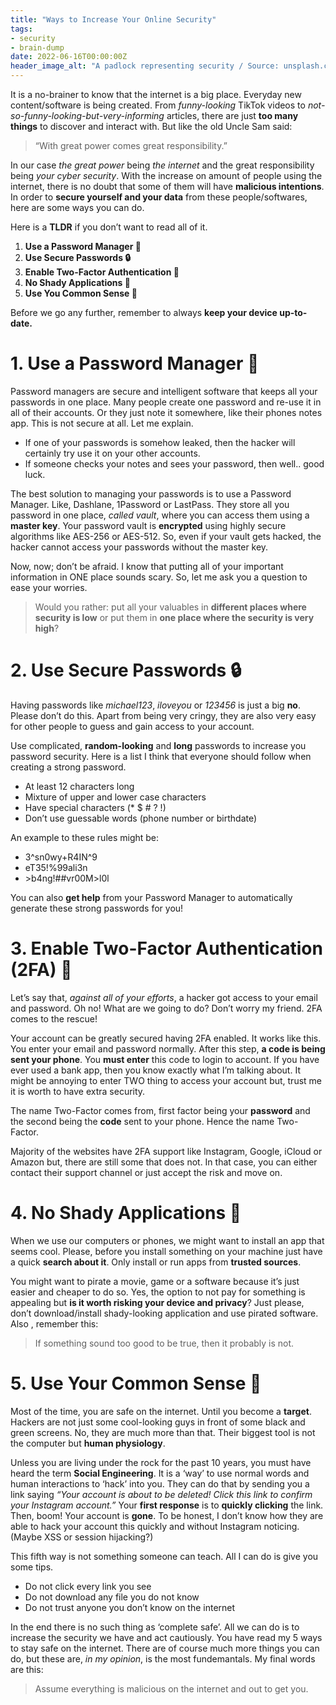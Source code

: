 ```yaml
---
title: "Ways to Increase Your Online Security"
tags:
- security
- brain-dump
date: 2022-06-16T00:00:00Z
header_image_alt: "A padlock representing security / Source: unsplash.com"
---
```


It is a no-brainer to know that the internet is a big place. Everyday new content/software is being created. From _funny-looking_ TikTok videos to _not-so-funny-looking-but-very-informing_ articles, there are just **too many things** to discover and interact with. But like the old Uncle Sam said:

> “With great power comes great responsibility.”

In our case _the great power_ being _the internet_ and the great responsibility being _your cyber security_. With the increase on amount of people using the internet, there is no doubt that some of them will have **malicious intentions**. In order to **secure yourself and your data** from these people/softwares, here are some ways you can do.

Here is a **TLDR** if you don’t want to read all of it.

1.  **Use a Password Manager 🧩**
2.  **Use Secure Passwords 🔒**
3.  **Enable Two-Factor Authentication 📱**
4.  **No Shady Applications 🚫**
5.  **Use You Common Sense 💭**

Before we go any further, remember to always **keep your device up-to-date.**

1\. Use a Password Manager 🧩
=============================

Password managers are secure and intelligent software that keeps all your passwords in one place. Many people create one password and re-use it in all of their accounts. Or they just note it somewhere, like their phones notes app. This is not secure at all. Let me explain.

*   If one of your passwords is somehow leaked, then the hacker will certainly try use it on your other accounts.
*   If someone checks your notes and sees your password, then well.. good luck.

The best solution to managing your passwords is to use a Password Manager. Like, Dashlane, 1Password or LastPass. They store all you password in one place, _called_ _vault_, where you can access them using a **master key**. Your password vault is **encrypted** using highly secure algorithms like AES-256 or AES-512. So, even if your vault gets hacked, the hacker cannot access your passwords without the master key.

Now, now; don’t be afraid. I know that putting all of your important information in ONE place sounds scary. So, let me ask you a question to ease your worries.

> Would you rather: put all your valuables in **different places where security is low** or put them in **one place where the security is very high**?

2\. Use Secure Passwords 🔒
===========================

Having passwords like _michael123_, _iloveyou_ or _123456_ is just a big **no**. Please don’t do this. Apart from being very cringy, they are also very easy for other people to guess and gain access to your account.

Use complicated, **random-looking** and **long** passwords to increase you password security. Here is a list I think that everyone should follow when creating a strong password.

*   At least 12 characters long
*   Mixture of upper and lower case characters
*   Have special characters (\* $ # ? !)
*   Don’t use guessable words (phone number or birthdate)

An example to these rules might be:

*   3^sn0wy+R4IN^9
*   eT35!%99ali3n
*   \>b4ng!##vr00M>l0l

You can also **get help** from your Password Manager to automatically generate these strong passwords for you!

3\. Enable Two-Factor Authentication (2FA) 📱
=============================================

Let’s say that, _against all of your efforts_, a hacker got access to your email and password. Oh no! What are we going to do? Don’t worry my friend. 2FA comes to the rescue!

Your account can be greatly secured having 2FA enabled. It works like this. You enter your email and password normally. After this step, **a code is being sent your phone**. You **must enter** this code to login to account. If you have ever used a bank app, then you know exactly what I’m talking about. It might be annoying to enter TWO thing to access your account but, trust me it is worth to have extra security.

The name Two-Factor comes from, first factor being your **password** and the second being the **code** sent to your phone. Hence the name Two-Factor.

Majority of the websites have 2FA support like Instagram, Google, iCloud or Amazon but, there are still some that does not. In that case, you can either contact their support channel or just accept the risk and move on.

4\. No Shady Applications 🚫
============================

When we use our computers or phones, we might want to install an app that seems cool. Please, before you install something on your machine just have a quick **search about it**. Only install or run apps from **trusted sources**.

You might want to pirate a movie, game or a software because it’s just easier and cheaper to do so. Yes, the option to not pay for something is appealing but **is it worth risking your device and privacy**? Just please, don’t download/install shady-looking application and use pirated software. Also , remember this:

> If something sound too good to be true, then it probably is not.

5\. Use Your Common Sense 💭
============================

Most of the time, you are safe on the internet. Until you become a **target**. Hackers are not just some cool-looking guys in front of some black and green screens. No, they are much more than that. Their biggest tool is not the computer but **human physiology**.

Unless you are living under the rock for the past 10 years, you must have heard the term **Social Engineering**. It is a ‘way’ to use normal words and human interactions to ‘hack’ into you. They can do that by sending you a link saying _“Your account is about to be deleted! Click this link to confirm your Instagram account.”_ Your **first response** is to **quickly clicking** the link. Then, boom! Your account is **gone**. To be honest, I don’t know how they are able to hack your account this quickly and without Instagram noticing. (Maybe XSS or session hijacking?)

This fifth way is not something someone can teach. All I can do is give you some tips.

*   Do not click every link you see
*   Do not download any file you do not know
*   Do not trust anyone you don’t know on the internet

In the end there is no such thing as ‘complete safe’. All we can do is to increase the security we have and act cautiously. You have read my 5 ways to stay safe on the internet. There are of course much more things you can do, but these are, _in my opinion_, is the most fundemantals. My final words are this:

> Assume everything is malicious on the internet and out to get you.
